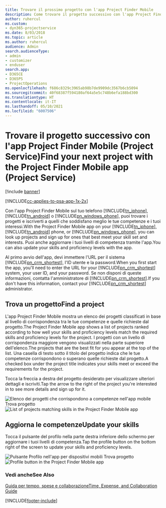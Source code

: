 ```yaml
---
title: Trovare il prossimo progetto con l'app Project Finder Mobile
description: Come trovare il progetto successivo con l'app Project Finder Mobile per Project Service
author: ruhercul
ms.custom:
- dyn365-projectservice
ms.date: 8/03/2018
ms.topic: article
ms.author: ruhercul
audience: Admin
search.audienceType:
- admin
- customizer
- enduser
search.app:
- D365CE
- D365PS
- ProjectOperations
ms.openlocfilehash: f686c8329c3965ab98b7de9909dc3567b6cb5094
ms.sourcegitcommit: 40f68387f594180af64a5e5c748b6efa188bd300
ms.translationtype: HT
ms.contentlocale: it-IT
ms.lasthandoff: 05/10/2021
ms.locfileid: "6007506"
---
```

# <a name="find-your-next-project-with-the-project-finder-mobile-app-project-service"></a><span data-ttu-id="7186e-103">Trovare il progetto successivo con l'app Project Finder Mobile (Project Service)</span><span class="sxs-lookup"><span data-stu-id="7186e-103">Find your next project with the Project Finder Mobile app (Project Service)</span></span>

[!include [banner](../includes/psa-now-project-operations.md)]

[!INCLUDE[cc-applies-to-psa-app-1x-2x](../includes/cc-applies-to-psa-app-1x-2x.md)]

<span data-ttu-id="7186e-104">Con l'app Project Finder Mobile sul tuo telefono [!INCLUDE[tn_iphone](../includes/tn-iphone.md)], [!INCLUDE[tn_android](../includes/tn-android.md)] o [!INCLUDE[pn_windows_phone](../includes/pn-windows-phone.md)], puoi trovare i progetti e iscriverti a quelli che soddisfano meglio le tue competenze e i tuoi interessi.</span><span class="sxs-lookup"><span data-stu-id="7186e-104">With the Project Finder Mobile app on your [!INCLUDE[tn_iphone](../includes/tn-iphone.md)], [!INCLUDE[tn_android](../includes/tn-android.md)] phone, or [!INCLUDE[pn_windows_phone](../includes/pn-windows-phone.md)], you can look up projects and sign up for ones that best meet your skill set and interests.</span></span> <span data-ttu-id="7186e-105">Puoi anche aggiornare i tuoi livelli di competenza tramite l'app.</span><span class="sxs-lookup"><span data-stu-id="7186e-105">You can also update your skills and proficiency levels with the app.</span></span>  
  
 <span data-ttu-id="7186e-106">Al primo avvio dell'app, devi immettere l'URL per il sistema [!INCLUDE[pn_crm_shortest](../includes/pn-crm-shortest.md)], l'ID utente e la password.</span><span class="sxs-lookup"><span data-stu-id="7186e-106">When you first start the app, you'll need to enter the URL for your [!INCLUDE[pn_crm_shortest](../includes/pn-crm-shortest.md)] system, your user ID, and your password.</span></span> <span data-ttu-id="7186e-107">Se non disponi di queste informazioni, contatta l'amministratore di [!INCLUDE[pn_crm_shortest](../includes/pn-crm-shortest.md)].</span><span class="sxs-lookup"><span data-stu-id="7186e-107">If you don't have this information,  contact your [!INCLUDE[pn_crm_shortest](../includes/pn-crm-shortest.md)] administrator.</span></span>  
  
## <a name="find-a-project"></a><span data-ttu-id="7186e-108">Trova un progetto</span><span class="sxs-lookup"><span data-stu-id="7186e-108">Find a project</span></span>  
 <span data-ttu-id="7186e-109">L'app Project Finder Mobile mostra un elenco dei progetti classificati in base al livello di corrispondenza tra le tue competenze e quelle richieste dal progetto.</span><span class="sxs-lookup"><span data-stu-id="7186e-109">The Project Finder Mobile app shows a list of projects ranked according to how well your skills and proficiency levels match the required skills and proficiency levels for the project.</span></span> <span data-ttu-id="7186e-110">I progetti con un livello di corrispondenza maggiore vengono visualizzati nella parte superiore dell'elenco.</span><span class="sxs-lookup"><span data-stu-id="7186e-110">The projects that are the best fit for you appear at the top of the list.</span></span> <span data-ttu-id="7186e-111">Una casella di testo sotto il titolo del progetto indica che le tue competenze corrispondono o superano quelle richieste dal progetto.</span><span class="sxs-lookup"><span data-stu-id="7186e-111">A checked box under the project title indicates your skills meet or exceed the requirements for the project.</span></span>  
  
 <span data-ttu-id="7186e-112">Tocca la freccia a destra del progetto desiderato per visualizzare ulteriori dettagli e iscriviti.</span><span class="sxs-lookup"><span data-stu-id="7186e-112">Tap the arrow to the right of the project you're interested in to see more details and sign up for it.</span></span>  
  
 <span data-ttu-id="7186e-113">![Elenco dei progetti che corrispondono a competenze nell'app mobile Trova progetto](../psa/media/project-service-project-finder-list.png "Elenco dei progetti che corrispondono a competenze nell'app mobile Trova progetto")</span><span class="sxs-lookup"><span data-stu-id="7186e-113">![List of projects matching skills in the Project Finder Mobile app](../psa/media/project-service-project-finder-list.png "List of projects matching skills in the Project Finder Mobile app")</span></span>  
  
## <a name="update-your-skills"></a><span data-ttu-id="7186e-114">Aggiorna le competenze</span><span class="sxs-lookup"><span data-stu-id="7186e-114">Update your skills</span></span>  
 <span data-ttu-id="7186e-115">Tocca il pulsante del profilo nella parte destra inferiore dello schermo per aggiornare i tuoi livelli di competenza.</span><span class="sxs-lookup"><span data-stu-id="7186e-115">Tap the profile button on the bottom right of the screen to update your skills and proficiency levels.</span></span>  
  
 <span data-ttu-id="7186e-116">![Pulsante Profilo nell'app per dispositivi mobili Trova progetto](../psa/media/project-service-project-finder-profile.png "Pulsante Profilo nell'app per dispositivi mobili Trova progetto")</span><span class="sxs-lookup"><span data-stu-id="7186e-116">![Profile button in the Project Finder Mobile app](../psa/media/project-service-project-finder-profile.png "Profile button in the Project Finder Mobile app")</span></span>  
  
### <a name="see-also"></a><span data-ttu-id="7186e-117">Vedi anche</span><span class="sxs-lookup"><span data-stu-id="7186e-117">See Also</span></span>  
 [<span data-ttu-id="7186e-118">Guida per tempo, spese e collaborazione</span><span class="sxs-lookup"><span data-stu-id="7186e-118">Time, Expense, and Collaboration Guide</span></span>](../psa/time-expense-collaboration-guide.md)


[!INCLUDE[footer-include](../includes/footer-banner.md)]